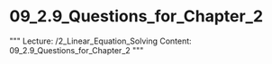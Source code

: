 # 09_2.9_Questions_for_Chapter_2

"""
Lecture: /2_Linear_Equation_Solving
Content: 09_2.9_Questions_for_Chapter_2
"""

